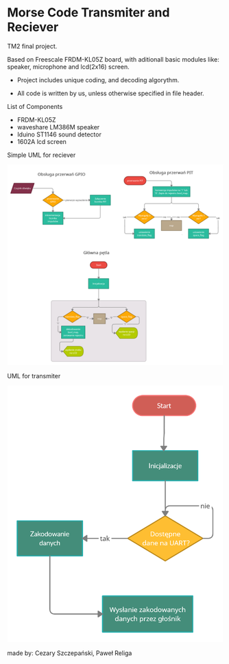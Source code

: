 # Morse Code Transmiter and Reciever 
TM2 final project.

Based on Freescale FRDM-KL05Z board, with aditionall basic modules like: speaker, microphone and lcd(2x16) screen.

* Project includes unique coding, and decoding algorythm.

* All code is written by us, unless otherwise specified in file header.



List of Components
- FRDM-KL05Z
- waveshare LM386M speaker 
- Iduino ST1146 sound detector
- 1602A lcd screen




Simple UML for reciever

![Alt text](https://github.com/isus-ipanienko/Morse/blob/main/receiver/UML%20reciever(5).png?raw=true)


UML for transmiter

![Alt text](https://github.com/isus-ipanienko/Morse/blob/main/transmitter/UML%20transmiter.png?raw=true)

made by:
  Cezary Szczepański,
  Paweł Religa
